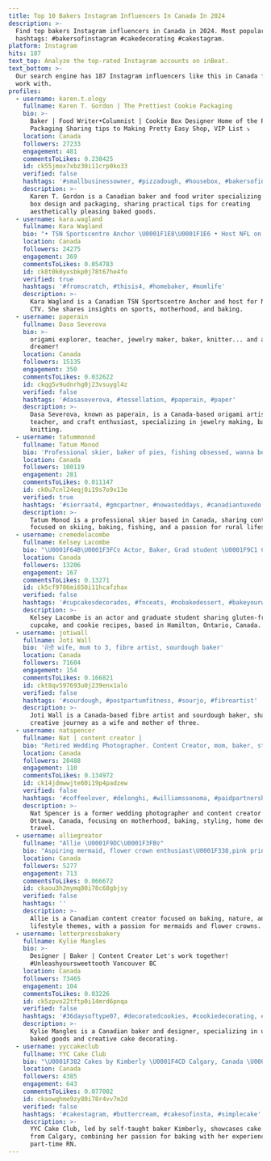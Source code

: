 ```yaml
---
title: Top 10 Bakers Instagram Influencers In Canada In 2024
description: >-
  Find top bakers Instagram influencers in Canada in 2024. Most popular
  hashtags: #bakersofinstagram #cakedecorating #cakestagram.
platform: Instagram
hits: 187
text_top: Analyze the top-rated Instagram accounts on inBeat.
text_bottom: >-
  Our search engine has 187 Instagram influencers like this in Canada for you to
  work with.
profiles:
  - username: karen.t.ology
    fullname: Karen T. Gordon | The Prettiest Cookie Packaging
    bio: >-
      Baker | Food Writer•Columnist | Cookie Box Designer Home of the Prettiest
      Packaging Sharing tips to Making Pretty Easy Shop, VIP List ⤵️
    location: Canada
    followers: 27233
    engagement: 481
    commentsToLikes: 0.238425
    id: ck55jmox7xbz30i11crp0ko33
    verified: false
    hashtags: '#smallbusinessowner, #pizzadough, #housebox, #bakersofinstagram'
    description: >-
      Karen T. Gordon is a Canadian baker and food writer specializing in cookie
      box design and packaging, sharing practical tips for creating
      aesthetically pleasing baked goods.
  - username: kara.wagland
    fullname: Kara Wagland
    bio: "• TSN Sportscentre Anchor \U0001F1E8\U0001F1E6 • Host NFL on CTV \U0001F3C8 • Mom to Jake\U0001F466\U0001F3FC & Casey\U0001F9D2\U0001F3FB • Amateur baker w/ semi-pro aspirations\U0001F9C1 • Likely somewhere golfing \U0001F3CC\U0001F3FC‍♀️"
    location: Canada
    followers: 24275
    engagement: 369
    commentsToLikes: 0.054783
    id: ck8t0k0yxsbkp0j78t67he4fo
    verified: true
    hashtags: '#fromscratch, #thisis4, #homebaker, #momlife'
    description: >-
      Kara Wagland is a Canadian TSN Sportscentre Anchor and host for NFL on
      CTV. She shares insights on sports, motherhood, and baking.
  - username: paperain
    fullname: Dasa Severova
    bio: >-
      origami explorer, teacher, jewelry maker, baker, knitter... and a big
      dreamer!
    location: Canada
    followers: 15135
    engagement: 350
    commentsToLikes: 0.032622
    id: ckqg5v9udnrhg0j23vsuygl4z
    verified: false
    hashtags: '#dasaseverova, #tessellation, #paperain, #paper'
    description: >-
      Dasa Severova, known as paperain, is a Canada-based origami artist,
      teacher, and craft enthusiast, specializing in jewelry making, baking, and
      knitting.
  - username: tatummonod
    fullname: Tatum Monod
    bio: 'Professional skier, baker of pies, fishing obsessed, wanna be cowgirl'
    location: Canada
    followers: 100119
    engagement: 281
    commentsToLikes: 0.011147
    id: ck0u7cnl24eqj0i19s7o9x13e
    verified: true
    hashtags: '#sierraat4, #gmcpartner, #nowasteddays, #canadiantuxedo'
    description: >-
      Tatum Monod is a professional skier based in Canada, sharing content
      focused on skiing, baking, fishing, and a passion for rural lifestyle.
  - username: cremedelacombe
    fullname: Kelsey Lacombe
    bio: "\U0001F64B\U0001F3FC‍♀️ Actor, Baker, Grad student \U0001F9C1 Cake, Cupcake & Cookie Recipes - GF friendly! \U0001F4CDHamilton, ON, Canada ✉️ cremedelacombe@gmail.com"
    location: Canada
    followers: 13206
    engagement: 167
    commentsToLikes: 0.13271
    id: ck5cf9786mi650i11hcafzhax
    verified: false
    hashtags: '#cupcakesdecorados, #fnceats, #nobakedessert, #bakeyourworldhappy'
    description: >-
      Kelsey Lacombe is an actor and graduate student sharing gluten-free cake,
      cupcake, and cookie recipes, based in Hamilton, Ontario, Canada.
  - username: jotiwall
    fullname: Joti Wall
    bio: 'ਜੋਤੀ wife, mum to 3, fibre artist, sourdough baker'
    location: Canada
    followers: 71604
    engagement: 154
    commentsToLikes: 0.166821
    id: ckt8qv597693u0j239enx1alo
    verified: false
    hashtags: '#sourdough, #postpartumfitness, #sourjo, #fibreartist'
    description: >-
      Joti Wall is a Canada-based fibre artist and sourdough baker, sharing her
      creative journey as a wife and mother of three.
  - username: natspencer
    fullname: Nat | content creator |
    bio: "Retired Wedding Photographer. Content Creator, mom, baker, styling + home decor obsessed. Lover of travel, sunshine and dance parties. \U0001F1E8\U0001F1E6 Ottawa"
    location: Canada
    followers: 20488
    engagement: 110
    commentsToLikes: 0.134972
    id: ck14jdmwwjte60i19p4padzew
    verified: false
    hashtags: '#coffeelover, #delonghi, #williamssonoma, #paidpartnership'
    description: >-
      Nat Spencer is a former wedding photographer and content creator based in
      Ottawa, Canada, focusing on motherhood, baking, styling, home decor, and
      travel.
  - username: alliegreator
    fullname: "Allie \U0001F9DC\U0001F3FB‍♀️"
    bio: "Aspiring mermaid, flower crown enthusiast\U0001F338,pink princess\U0001F451, fangirl\U0001F60D,sweets maker/baker\U0001F9C1 over-documenter \U0001F644 face+nature+bands+DOGS +chaos\U0001F44C\U0001F3FB\U0001F380\U0001F1E8\U0001F1E6\U0001F933\U0001F3FB\U0001F3A7||-//Δ"
    location: Canada
    followers: 5277
    engagement: 713
    commentsToLikes: 0.066672
    id: ckaou3h2mymq80i78c68gbjsy
    verified: false
    hashtags: ''
    description: >-
      Allie is a Canadian content creator focused on baking, nature, and
      lifestyle themes, with a passion for mermaids and flower crowns.
  - username: letterpressbakery
    fullname: Kylie Mangles
    bio: >-
      Designer | Baker | Content Creator Let's work together!
      #Unleashyoursweettooth Vancouver BC
    location: Canada
    followers: 73465
    engagement: 104
    commentsToLikes: 0.03226
    id: ck5zpvo22tftp0i14mrd6pnqa
    verified: false
    hashtags: '#36daysoftype07, #decoratedcookies, #cookiedecorating, #36daysoftype'
    description: >-
      Kylie Mangles is a Canadian baker and designer, specializing in unique
      baked goods and creative cake decorating.
  - username: yyccakeclub
    fullname: YYC Cake Club
    bio: "\U0001F382 Cakes by Kimberly \U0001F4CD Calgary, Canada \U0001F34E Self-taught home baker, part-time RN ❌ NOT ACCEPTING ANY FURTHER ORDERS ❌"
    location: Canada
    followers: 4385
    engagement: 643
    commentsToLikes: 0.077002
    id: ckaowqhme9zy80i78r4vv7m2d
    verified: false
    hashtags: '#cakestagram, #buttercream, #cakesofinsta, #simplecake'
    description: >-
      YYC Cake Club, led by self-taught baker Kimberly, showcases cake creations
      from Calgary, combining her passion for baking with her experience as a
      part-time RN.
---
```


